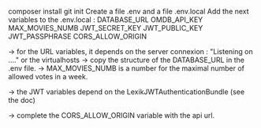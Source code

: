composer install
git init
Create a file .env and a file .env.local
Add the next variables to the .env.local :
DATABASE_URL
OMDB_API_KEY
MAX_MOVIES_NUMB
JWT_SECRET_KEY
JWT_PUBLIC_KEY
JWT_PASSPHRASE
CORS_ALLOW_ORIGIN

-> for the URL variables, it depends on the server connexion : "Listening on ...." or the virtualhosts -> copy the structure of the DATABASE_URL in the .env file. -> MAX_MOVIES_NUMB is a number for the maximal number of allowed votes in a week.

-> the JWT variables depend on the LexikJWTAuthenticationBundle (see the doc)

-> complete the CORS_ALLOW_ORIGIN variable with the api url.